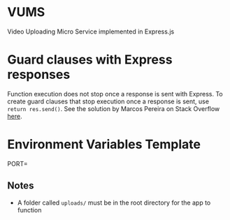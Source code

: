 # VUMS
Video Uploading Micro Service implemented in Express.js

# Guard clauses with Express responses
Function execution does not stop once a response is sent with Express.
To create guard clauses that stop execution once a response is sent, use `return res.send()`.
See the solution by Marcos Pereira on Stack Overflow [here](https://stackoverflow.com/a/25038317).

# Environment Variables Template
PORT=

## Notes
- A folder called `uploads/` must be in the root directory for the app to function 

